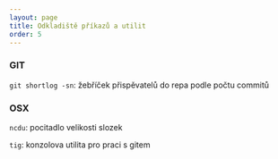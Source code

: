 ```yaml
---
layout: page
title: Odkladiště příkazů a utilit
order: 5
---
```


### GIT

`git shortlog -sn`: žebříček přispěvatelů do repa podle počtu commitů

### OSX

`ncdu`: pocitadlo velikosti slozek

`tig`: konzolova utilita pro praci s gitem

